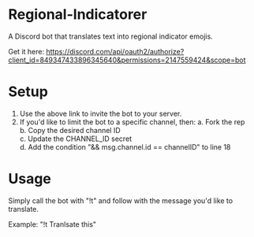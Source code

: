 # Regional-Indicatorer
A Discord bot that translates text into regional indicator emojis.  

Get it here: https://discord.com/api/oauth2/authorize?client_id=849347433896345640&permissions=2147559424&scope=bot  

# Setup  
1. Use the above link to invite the bot to your server.  
2. If you'd like to limit the bot to a specific channel, then:
  a. Fork the rep  
  b. Copy the desired channel ID  
  c. Update the CHANNEL_ID secret  
  d. Add the condition "&& msg.channel.id == channelID" to line 18  
  
# Usage  
Simply call the bot with "!t" and follow with the message you'd like to translate.

Example: "!t Tranlsate this"
